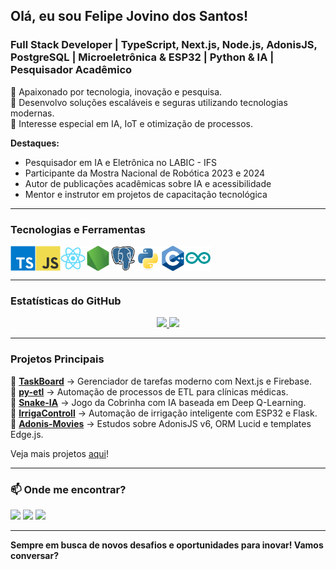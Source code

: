 ## Olá, eu sou Felipe Jovino dos Santos! 
### Full Stack Developer | TypeScript, Next.js, Node.js, AdonisJS, PostgreSQL | Microeletrônica & ESP32 | Python & IA | Pesquisador Acadêmico

🔹 Apaixonado por tecnologia, inovação e pesquisa.  
🔹 Desenvolvo soluções escaláveis e seguras utilizando tecnologias modernas.  
🔹 Interesse especial em IA, IoT e otimização de processos.  

**Destaques:**  
- Pesquisador em IA e Eletrônica no LABIC - IFS  
- Participante da Mostra Nacional de Robótica 2023 e 2024
- Autor de publicações acadêmicas sobre IA e acessibilidade  
- Mentor e instrutor em projetos de capacitação tecnológica  

---

### Tecnologias e Ferramentas
<div style="display: flex; align-items: center;">
  <img src="https://raw.githubusercontent.com/devicons/devicon/master/icons/typescript/typescript-original.svg" alt="TypeScript" width="40" height="40"/>
  <img src="https://raw.githubusercontent.com/devicons/devicon/master/icons/javascript/javascript-original.svg" alt="JavaScript" width="40" height="40"/>
  <img src="https://raw.githubusercontent.com/devicons/devicon/master/icons/react/react-original.svg" alt="React" width="40" height="40"/>
  <img src="https://raw.githubusercontent.com/devicons/devicon/master/icons/nodejs/nodejs-original.svg" alt="Node.js" width="40" height="40"/>
  <img src="https://raw.githubusercontent.com/devicons/devicon/master/icons/postgresql/postgresql-original.svg" alt="PostgreSQL" width="40" height="40"/>
  <img src="https://raw.githubusercontent.com/devicons/devicon/master/icons/python/python-original.svg" alt="Python" width="40" height="40"/>
  <img src="https://raw.githubusercontent.com/devicons/devicon/master/icons/cplusplus/cplusplus-original.svg" alt="C++" width="40" height="40"/>
  <img src="https://raw.githubusercontent.com/devicons/devicon/master/icons/arduino/arduino-original.svg" alt="Arduino" width="40" height="40"/>
</div>

---

### Estatísticas do GitHub
<div align="center">
  <a href="https://github.com/Jovinull">
    <img height="180em" src="https://github-readme-stats.vercel.app/api?username=Jovinull&show_icons=true&theme=tokyonight&include_all_commits=true&count_private=true"/>
    <img height="180em" src="https://github-readme-stats.vercel.app/api/top-langs/?username=Jovinull&layout=compact&langs_count=8&theme=tokyonight"/>
  </a>
</div>

---

### Projetos Principais
🔹 **[TaskBoard](https://github.com/Jovinull/taskboard)** → Gerenciador de tarefas moderno com Next.js e Firebase.  
🔹 **[py-etl](https://github.com/Jovinull/py-etl)** → Automação de processos de ETL para clínicas médicas.  
🔹 **[Snake-IA](https://github.com/Jovinull/Snake-IA)** → Jogo da Cobrinha com IA baseada em Deep Q-Learning.  
🔹 **[IrrigaControll](https://github.com/Jovinull/IrrigaControll)** → Automação de irrigação inteligente com ESP32 e Flask.  
🔹 **[Adonis-Movies](https://github.com/Jovinull/adonis-movies)** → Estudos sobre AdonisJS v6, ORM Lucid e templates Edge.js.  

Veja mais projetos [aqui](https://github.com/Jovinull?tab=repositories)!  

---

### 📫 Onde me encontrar?
<div>
  <a href="https://linkedin.com/in/jobas" target="_blank"><img src="https://img.shields.io/badge/-LinkedIn-%230077B5?style=for-the-badge&logo=linkedin&logoColor=white"></a>
  <a href="mailto:jovino.dev@gmail.com" target="_blank"><img src="https://img.shields.io/badge/Gmail-%23D14836?style=for-the-badge&logo=gmail&logoColor=white"></a>
  <a href="https://github.com/Jovinull" target="_blank"><img src="https://img.shields.io/badge/GitHub-%2312100E?style=for-the-badge&logo=github&logoColor=white"></a>
</div>

---

**Sempre em busca de novos desafios e oportunidades para inovar! Vamos conversar?**
